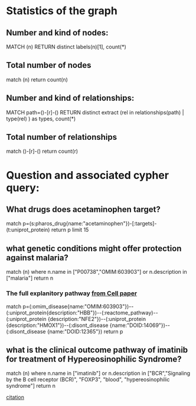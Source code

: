 # Statistics of the graph
## Number and kind of nodes:
MATCH (n) RETURN distinct labels(n)[1], count(*)

## Total number of nodes
match (n) return count(n)

## Number and kind of relationships:
MATCH path=()-[r]-() RETURN distinct extract (rel in relationships(path) | type(rel) ) as types, count(*)

## Total number of relationships
match ()-[r]-() return count(r)


# Question and associated cypher query:

## What drugs does acetaminophen target?
match p=(s:pharos_drug{name:"acetaminophen"})-[:targets]-(t:uniprot_protein) return p limit 15

## what genetic conditions might offer protection against malaria?
match (n) where n.name in ["P00738","OMIM:603903"] or n.description in ["malaria"] return n

### The full explanitory pathway [from Cell paper](http://dx.doi.org/10.1016/j.cell.2011.03.049)
match p=(:omim_disease{name:"OMIM:603903"})--(:uniprot_protein{description:"HBB"})--(:reactome_pathway)--(:uniprot_protein {description:"NFE2"})--(:uniprot_protein {description:"HMOX1"})--(:disont_disease {name:"DOID:14069"})--(:disont_disease {name:"DOID:12365"}) return p


## what is the clinical outcome pathway of imatinib for treatment of Hypereosinophilic Syndrome?
match (n) where n.name in ["imatinib"] or n.description in ["BCR","Signaling by the B cell receptor (BCR)", "FOXP3", "blood", "hypereosinophilic syndrome"] return n

[citation](https://www.ncbi.nlm.nih.gov/pmc/articles/PMC2579962/pdf/nihms-69803.pdf)

